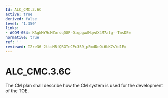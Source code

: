 ```yaml
---
Id: ALC_CMC.3.6C
active: true
derived: false
level: '1.350'
links:
- ACOM-054: KAgkMY9cMZorsqDGP-OiqpgwAMqeAX4M7alg--TmsDE=
normative: true
ref: ''
reviewed: I2re36-2ttcMRfQRGTeCPc3S9_pEmdDeOi6bK7sYd1E=
---
```


# ALC_CMC.3.6C

The CM plan shall describe how the CM system is used for the development of the TOE.